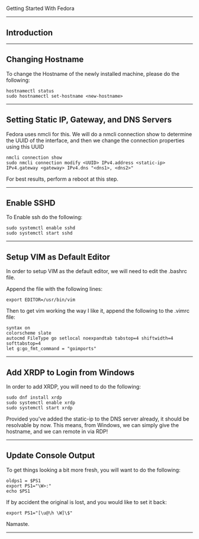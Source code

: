 #
Getting Started With Fedora

---

## Introduction


---

## Changing Hostname 

To change the Hostname of the newly installed machine, please do the following:

	hostnamectl status
	sudo hostnamectl set-hostname <new-hostname>

---

## Setting Static IP, Gateway, and DNS Servers

Fedora uses nmcli for this. We will do a nmcli connection show to determine the UUID of the 
interface, and then we change the connection properties using this UUID

	nmcli connection show
	sudo nmcli connection modify <UUID> IPv4.address <static-ip> IPv4.gateway <gateway> IPv4.dns "<dns1>, <dns2>"

For best results, perform a reboot at this step.

---

## Enable SSHD

To Enable ssh do the following:

	sudo systemctl enable sshd
	sudo systemctl start sshd

---

## Setup VIM as Default Editor

In order to setup VIM as the default editor, we will need to edit the .bashrc file.

Append the file with the following lines:

    export EDITOR=/usr/bin/vim

Then to get vim working the way I like it, append the following to the .vimrc file:

    syntax on
    colorscheme slate
    autocmd FileType go setlocal noexpandtab tabstop=4 shiftwidth=4 softtabstop=4
    let g:go_fmt_command = "goimports"


---


## Add XRDP to Login from Windows

In order to add XRDP, you will need to do the following:

    sudo dnf install xrdp
    sudo systemctl enable xrdp
    sudo systemctl start xrdp

Provided you've added the static-ip to the DNS server already, it should be resolvable by now. 
This means, from Windows, we can simply give the hostname, and we can remote in via RDP!

---

## Update Console Output


To get things looking a bit more fresh, you will want to do the following:


    oldps1 = $PS1
    export PS1="\W>:"
    echo $PS1

If by accident the original is lost, and you would like to set it back:

    export PS1="[\u@\h \W]\$"

Namaste.

---

